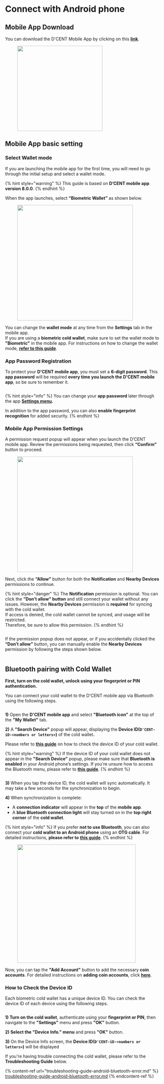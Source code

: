 # Connect with Android phone

## Mobile App Download <a href="#download-app" id="download-app"></a>

You can download the D'CENT Mobile App by clicking on this [**link**](https://play.google.com/store/apps/details?id=com.kr.iotrust.dcent.wallet).

<div align="left"><figure><img src="../../.gitbook/assets/image (270).png" alt="" width="278"><figcaption></figcaption></figure></div>

## Mobile App basic setting <a href="#basic-setup-for-mobile-app" id="basic-setup-for-mobile-app"></a>

### Select Wallet mode <a href="#select-wallet-mode" id="select-wallet-mode"></a>

If you are launching the mobile app for the first time, you will need to go through the initial setup and select a wallet mode.

{% hint style="warning" %}
This guide is based on **D’CENT mobile app version 8.0.0**.
{% endhint %}

When the app launches, select **“Biometric Wallet”** as shown below.

<div align="left"><figure><img src="../../.gitbook/assets/Android-1.png" alt="" width="377"><figcaption></figcaption></figure></div>

You can change the **wallet mode** at any time from the **Settings** tab in the mobile app.\
If you are using a **biometric cold wallet**, make sure to set the wallet mode to **"Biometric"** in the mobile app. For instructions on how to change the wallet mode, [**refer to this guide**](../../mobile-app/mobile-app-setting-menu/manage-all-wallets/).



### **App Password Registration**

To protect your **D'CENT mobile app**, you must set a **6-digit password**. This **app password** will be required **every time you launch the D'CENT mobile app**, so be sure to remember it.

<div align="left"><figure><img src="../../.gitbook/assets/Android-2.png" alt=""><figcaption></figcaption></figure></div>

{% hint style="info" %}
You can change your **app password** later through the app [**Settings menu**](../../mobile-app/mobile-app-setting-menu/)**.**

In addition to the app password, you can also **enable fingerprint recognition** for added security.
{% endhint %}

### **Mobile App Permission Settings**

A permission request popup will appear when you launch the D’CENT mobile app. Review the permissions being requested, then click **“Confirm”** button to proceed.

<div align="left"><figure><img src="../../.gitbook/assets/Android-3.png" alt="" width="377"><figcaption></figcaption></figure></div>

Next, click the **“Allow”** button for both the **Notification** and **Nearby Devices** permissions to continue.

{% hint style="danger" %}
The **Notification** permission is optional. You can click the **“Don’t allow” button** and still connect your wallet without any issues. However, the **Nearby Devices** permission is **required** for syncing with the cold wallet.\
If access is denied, the cold wallet cannot be synced, and usage will be restricted.\
Therefore, be sure to allow this permission.
{% endhint %}

<figure><img src="../../.gitbook/assets/Android-4.png" alt=""><figcaption></figcaption></figure>

If the permission popup does not appear, or if you accidentally clicked the **“Don’t allow”** button, you can manually enable the **Nearby Devices** permission by following the steps shown below.

<div align="left"><figure><img src="../../.gitbook/assets/Android-4-1.png" alt=""><figcaption></figcaption></figure></div>

## Bluetooth pairing with Cold Wallet

**First, turn on the cold wallet, unlock using your fingerprint or PIN authentication.**

You can connect your cold wallet to the D'CENT mobile app via Bluetooth using the following steps.

<div align="left"><figure><img src="../../.gitbook/assets/Android-5.png" alt=""><figcaption></figcaption></figure></div>

**1)** Open the **D'CENT mobile app** and select **"Bluetooth icon"** at the top of the **"My Wallet"** tab.

**2)** A **"Search Device"** popup will appear, displaying the **Device ID(`D'CENT-iD-<numbers or letters>`)** of the cold walle&#x74;**.**&#x20;

Please refer to [**this guide**](./#how-to-check-the-device-id) on how to check the device ID of your cold wallet.

{% hint style="warning" %}
If the device ID of your cold wallet does not appear in the **"Search Device"** popup, please make sure that **Bluetooth is enabled** in your Android phone’s settings. If you're unsure how to access the Bluetooth menu, please refer to [**this guide**](./#android-phone-bluetooth-settings).
{% endhint %}

<div align="left"><figure><img src="../../.gitbook/assets/Android-6 (1).png" alt=""><figcaption></figcaption></figure></div>

**3)** When you tap the device ID, the cold wallet will sync automatically. It may take a few seconds for the synchronization to begin.

**4)** When synchronization is complete:

* A **connection indicator** will appear in the **top** of the **mobile app**.
* A **blue Bluetooth connection light** will stay turned on in the **top right corner** of the **cold wallet**.

{% hint style="info" %}
If you prefer **not to use Bluetooth**, you can also connect your **cold wallet to an Android phone** using an **OTG cable**. For detailed instructions, **please refer to** [**this guide**](android-otg.md).
{% endhint %}

<div align="left"><figure><img src="../../.gitbook/assets/Android-7 (1).png" alt="" width="386"><figcaption></figcaption></figure></div>

Now, you can tap the **"Add Account"** button to add the necessary **coin accounts**. For detailed instructions on **adding coin accounts**, click [**here**](../../mobile-app/create-account/).

### **How to Check the Device ID**

Each biometric cold wallet has a unique device ID. You can check the device ID of each device using the following steps.

<div align="left"><figure><img src="../../.gitbook/assets/Android-8.png" alt=""><figcaption></figcaption></figure></div>

**1) Turn on the cold wallet**, authenticate using your **fingerprint or PIN**, then navigate to the **"Settings"** menu and press **"OK"** button.

**2) Select the "Device Info." menu** and press  **"OK"** button.

**3)** On the Device Info screen, the **Device ID(`D'CENT-iD-<numbers or letters>`)** will be displayed&#x20;



If you're having trouble connecting the cold wallet, please refer to the **Troubleshooting Guide** below.

{% content-ref url="troubleshooting-guide-android-bluetooth-error.md" %}
[troubleshooting-guide-android-bluetooth-error.md](troubleshooting-guide-android-bluetooth-error.md)
{% endcontent-ref %}
